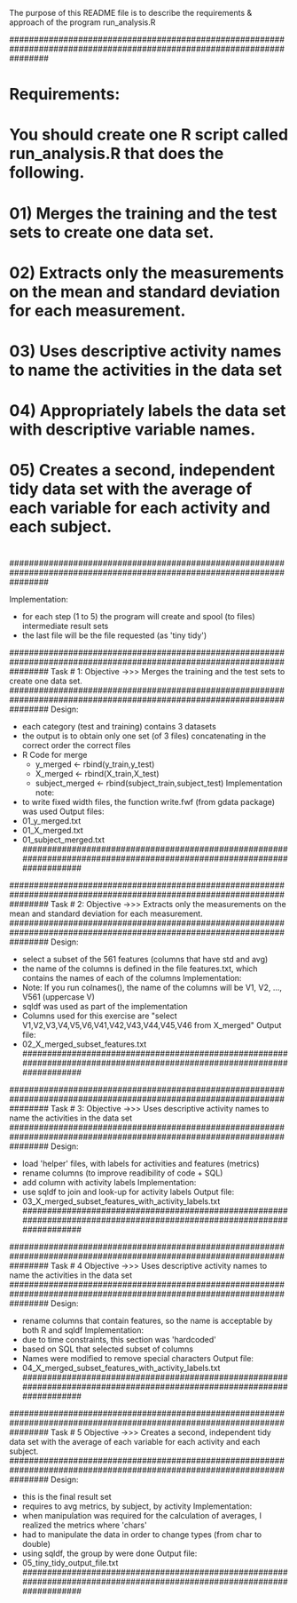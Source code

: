 The purpose of this README file is to describe the requirements & approach of the program run_analysis.R

########################################################################################################################
#
# Requirements:
#
# You should create one R script called run_analysis.R that does the following. 
# 01) Merges the training and the test sets to create one data set.
# 02) Extracts only the measurements on the mean and standard deviation for each measurement. 
# 03) Uses descriptive activity names to name the activities in the data set
# 04) Appropriately labels the data set with descriptive variable names. 
# 05) Creates a second, independent tidy data set with the average of each variable for each activity and each subject. 
# 
########################################################################################################################

Implementation:
- for each step (1 to 5) the program will create and spool (to files) intermediate result sets
- the last file will be the file requested (as 'tiny tidy')

########################################################################################################################
Task # 1: Objective ->>> Merges the training and the test sets to create one data set.
########################################################################################################################
Design:
- each category (test and training) contains 3 datasets
- the output is to obtain only one set (of 3 files) concatenating in the correct order the correct files
- R Code for merge
  - y_merged       <- rbind(y_train,y_test)
  - X_merged       <- rbind(X_train,X_test)
  - subject_merged <- rbind(subject_train,subject_test)
Implementation note:
- to write fixed width files, the function write.fwf (from gdata package) was used
Output files:
- 01_y_merged.txt 
- 01_X_merged.txt 
- 01_subject_merged.txt 
########################################################################################################################


########################################################################################################################
Task # 2: Objective ->>> Extracts only the measurements on the mean and standard deviation for each measurement. 
########################################################################################################################
Design:
- select a subset of the 561 features (columns that have std and avg)
- the name of the columns is defined in the file features.txt, which contains the names of each of the columns
Implementation:
- Note: If you run colnames(), the name of the columns will be V1, V2, ..., V561 (uppercase V)
- sqldf was used as part of the implementation
- Columns used for this exercise are "select V1,V2,V3,V4,V5,V6,V41,V42,V43,V44,V45,V46 from X_merged"
Output file:
- 02_X_merged_subset_features.txt 
########################################################################################################################

########################################################################################################################
Task # 3: Objective ->>> Uses descriptive activity names to name the activities in the data set
########################################################################################################################
Design:
- load 'helper' files, with labels for activities and features (metrics)
- rename columns (to improve readibility of code + SQL)
- add column with activity labels
Implementation:
- use sqldf to join and look-up for activity labels
Output file:
- 03_X_merged_subset_features_with_activity_labels.txt
########################################################################################################################


########################################################################################################################
Task # 4 Objective ->>> Uses descriptive activity names to name the activities in the data set
########################################################################################################################
Design:
- rename columns that contain features, so the name is acceptable by both R and sqldf
Implementation:
- due to time constraints, this section was 'hardcoded'
- based on SQL that selected subset of columns
- Names were modified to remove special characters
Output file:
- 04_X_merged_subset_features_with_activity_labels.txt
########################################################################################################################

########################################################################################################################
Task # 5 Objective ->>> Creates a second, independent tidy data set with the average of each variable for each activity and each subject. 
########################################################################################################################
Design:
- this is the final result set
- requires to avg metrics, by subject, by activity
Implementation:
- when manipulation was required for the calculation of averages, I realized the metrics where 'chars'
- had to manipulate the data in order to change types (from char to double)
- using sqldf, the group by were done
Output file:
- 05_tiny_tidy_output_file.txt
########################################################################################################################

